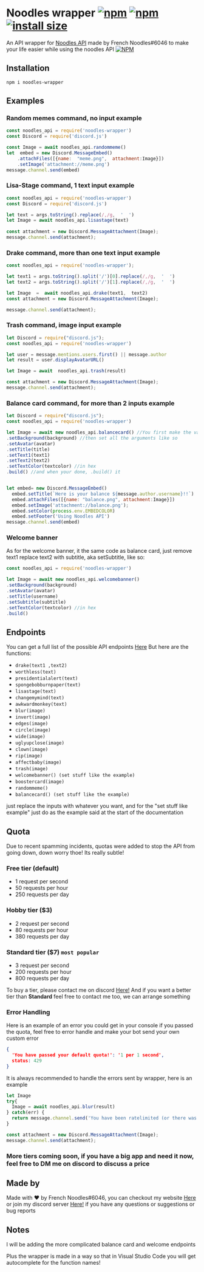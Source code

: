  
# Noodles wrapper [![npm](https://img.shields.io/npm/v/noodles-wrapper.svg)](https://www.npmjs.com/package/noodles-wrapper) [![npm](https://img.shields.io/npm/dt/noodles-wrapper.svg?maxAge=3600)](https://www.npmjs.com/package/noodles-wrapper) [![install size](https://packagephobia.now.sh/badge?p=noodles-wrapper)](https://packagephobia.now.sh/result?p=noodles-wrapper) 



An API wrapper for [Noodles API](https://frenchnoodles.xyz/api) made by French Noodles#6046 to make your life easier while using the noodles API
 [![NPM](https://nodei.co/npm/noodles-wrapper.png?downloads=true&downloadRank=true&stars=true)](https://nodei.co/npm/alexflipnote.js/)
 
 
## Installation
```
npm i noodles-wrapper
```

## Examples
### Random memes command, no input example
```js
const noodles_api = require('noodles-wrapper')
const Discord = require('discord.js')

const Image = await noodles_api.randommeme()
let  embed = new Discord.MessageEmbed()
	.attachFiles([{name:  "meme.png",  attachment:Image}])
	.setImage('attachment://meme.png')
message.channel.send(embed)
```

### Lisa-Stage command, 1 text input example
```js
const noodles_api = require('noodles-wrapper')
const Discord = require('discord.js')

let text = args.toString().replace(/,/g,  '  ')
let Image = await noodles_api.lisastage(text)
  
const attachment = new Discord.MessageAttachment(Image);
message.channel.send(attachment);
```

###  Drake command, more than one text input example
```js
const noodles_api = require('noodles-wrapper');

let text1 = args.toString().split('/')[0].replace(/,/g,  '  ')
let text2 = args.toString().split('/')[1].replace(/,/g,  '  ')

let Image  =  await noodles_api.drake(text1,  text2)
const attachment = new Discord.MessageAttachment(Image);

message.channel.send(attachment);
```

### Trash command, image input example
```js
let Discord = require("discord.js");
const noodles_api = require('noodles-wrapper')

let user = message.mentions.users.first() || message.author
let result = user.displayAvatarURL()

let Image = await  noodles_api.trash(result)

const attachment = new Discord.MessageAttachment(Image);
message.channel.send(attachment);
```

### Balance card command, for more than 2 inputs example
```js
let Discord = require("discord.js");
const noodles_api = require('noodles-wrapper')

let Image = await new noodles_api.balancecard() //You first make the variable
.setBackground(background) //then set all the arguments like so
.setAvatar(avatar)
.setTitle(title)
.setText1(text1)
.setText2(text2)
.setTextColor(textcolor) //in hex
.build() //and when your done, .build() it


let embed= new Discord.MessageEmbed()
  embed.setTitle(`Here is your balance ${message.author.username}!!`)
  embed.attachFiles([{name: "balance.png", attachment:Image}])
  embed.setImage('attachment://balance.png');
  embed.setColor(process.env.EMBEDCOLOR)
  embed.setFooter('Using Noodles API')
message.channel.send(embed)
```

### Welcome banner
As for the welcome banner, it the same code as balance card, just remove text1 replace text2 with subtitle, aka setSubtitle, like so:
```js
const noodles_api = require('noodles-wrapper')

let Image = await new noodles_api.welcomebanner()
.setBackground(background)
.setAvatar(avatar)
.setTitle(username)
.setSubtitle(subtitle)
.setTextColor(textcolor) //in hex
.build()
```

## Endpoints
You can get a full list of the possible API endpoints [Here](https://frenchnoodles.xyz/api/endpoints)
But here are the functions:

 - `drake(text1 ,text2)`
 - `worthless(text)`
 - `presidentialalert(text)`
 - `spongebobburnpaper(text)`
 - `lisastage(text)`
 - `changemymind(text)`
 - `awkwardmonkey(text)`
 - `blur(image)`
 - `invert(image)`
 - `edges(image)`
 - `circle(image)`
 - `wide(image)`
 - `uglyupclose(image)`
 - `clown(image)`
 - `rip(image)`
 - `affectbaby(image)`
 - `trash(image)`
 - `welcomebanner() (set stuff like the example)`
 - `boostercard(image)`
 - `randommeme()`
 - `balancecard() (set stuff like the example)`
 
just replace the inputs with whatever you want,
and for the "set stuff like example" just do as the example said at the start of the documentation

## Quota
Due to recent spamming incidents, quotas were added to stop the API from going down, down worry thoe!
Its really subtle!

### Free tier (default) 
-	1 request per second
-	50 requests per hour
-	250 requests per day

### Hobby tier ($3)
-	2 request per second
-	80 requests per hour
-	380 requests per day

### Standard tier ($7) `most popular`
-	3 request per second
-	200 requests per hour
-	800 requests per day

To buy a tier, please contact me on discord [Here!](https://discord.gg/TnfeMrV)
And if you want a better tier than **Standard** feel free to contact me too, we can arrange something

### Error Handling
Here is an example of an error you could get in your console if you passed the quota, feel free to error handle and make your bot send your own custom error
```json
{
  'You have passed your default quota!': '1 per 1 second',
  status: 429
}
```

It is always recommended to handle the errors sent by wrapper, here is an example
```js
let Image
try{
  Image = await noodles_api.blur(result)
} catch(err) {
  return message.channel.send('You have been ratelimited (or there was a backend error)')
}

const attachment = new Discord.MessageAttachment(Image);
message.channel.send(attachment);
```

### More tiers coming soon, if you have a big app and need it now, feel free to DM me on discord to discuss a price

## Made by
Made with ❤ by French Noodles#6046, you can checkout my website [Here](https://frenchnoodles.xyz) or join my discord server [Here!](https://frenchnoodles.xyz/discord) if you have any questions or suggestions or bug reports

## Notes
I will be adding the more complicated balance card and welcome endpoints

Plus the wrapper is made in a way so that in Visual Studio Code you will get autocomplete for the function names!


